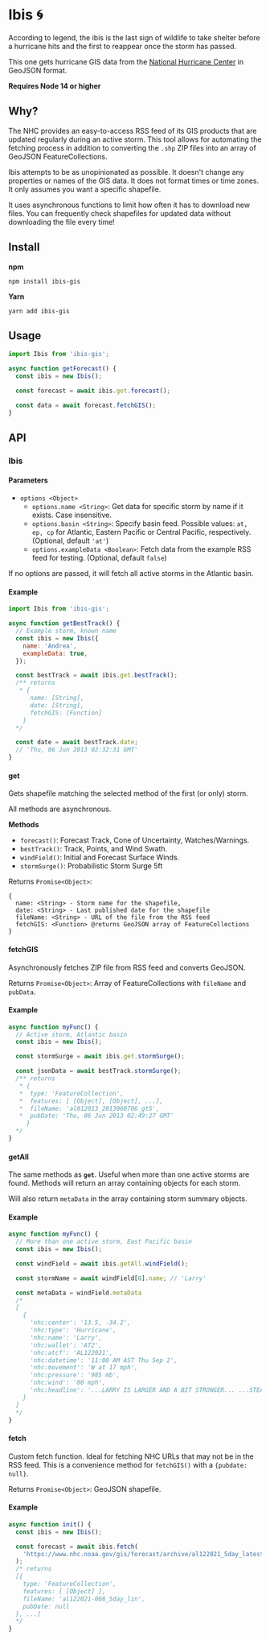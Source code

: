 # Ibis 🌀

According to legend, the ibis is the last sign of wildlife to take shelter before a hurricane hits and the first to reappear once the storm has passed.

This one gets hurricane GIS data from the [National Hurricane Center](https://www.nhc.noaa.gov/) in GeoJSON format.

**Requires Node 14 or higher**

## Why?

The NHC provides an easy-to-access RSS feed of its GIS products that are updated regularly during an active storm. This tool allows for automating the fetching process in addition to converting the `.shp` ZIP files into an array of GeoJSON FeatureCollections.

Ibis attempts to be as unopinionated as possible. It doesn't change any properties or names of the GIS data. It does not format times or time zones. It only assumes you want a specific shapefile.

It uses asynchronous functions to limit how often it has to download new files. You can frequently check shapefiles for updated data without downloading the file every time!

## Install

**npm**

```
npm install ibis-gis
```

**Yarn**

```
yarn add ibis-gis
```

## Usage

```js
import Ibis from 'ibis-gis';

async function getForecast() {
  const ibis = new Ibis();

  const forecast = await ibis.get.forecast();

  const data = await forecast.fetchGIS();
}
```

## API

### Ibis

#### Parameters

- `options <Object>`
  - `options.name <String>`: Get data for specific storm by name if it exists. Case insensitive.
  - `options.basin <String>`: Specify basin feed. Possible values: `at, ep, cp` for Atlantic, Eastern Pacific or Central Pacific, respectively. (Optional, default `'at'`)
  - `options.exampleData <Boolean>`: Fetch data from the example RSS feed for testing. (Optional, default `false`)

If no options are passed, it will fetch all active storms in the Atlantic basin.

#### Example

```js
import Ibis from 'ibis-gis';

async function getBestTrack() {
  // Example storm, known name
  const ibis = new Ibis({
    name: 'Andrea',
    exampleData: true,
  });

  const bestTrack = await ibis.get.bestTrack();
  /** returns 
   * {
      name: [String],
      date: [String],
      fetchGIS: [Function]
    }
  */

  const date = await bestTrack.date;
  // 'Thu, 06 Jun 2013 02:32:31 GMT'
}
```

#### get

Gets shapefile matching the selected method of the first (or only) storm.

All methods are asynchronous.

**Methods**

- `forecast()`: Forecast Track, Cone of Uncertainty, Watches/Warnings.
- `bestTrack()`: Track, Points, and Wind Swath.
- `windField()`: Initial and Forecast Surface Winds.
- `stormSurge()`: Probabilistic Storm Surge 5ft

Returns `Promise<Object>`:

```
{
  name: <String> - Storm name for the shapefile,
  date: <String> - Last published date for the shapefile
  fileName: <String> - URL of the file from the RSS feed
  fetchGIS: <Function> @returns GeoJSON array of FeatureCollections
}
```

#### fetchGIS

Asynchronously fetches ZIP file from RSS feed and converts GeoJSON.

Returns `Promise<Object>`: Array of FeatureCollections with `fileName` and `pubData`.

#### Example

```js
async function myFunc() {
  // Active storm, Atlantic basin
  const ibis = new Ibis();

  const stormSurge = await ibis.get.stormSurge();

  const jsonData = await bestTrack.stormSurge();
  /** returns
   * { 
   *  type: 'FeatureCollection',
   *  features: [ [Object], [Object], ...],
   *  fileName: 'al012013_2013060706_gt5',
   *  pubDate: 'Thu, 06 Jun 2013 02:49:27 GMT' 
     }
  */
}
```

#### getAll

The same methods as **`get`**. Useful when more than one active storms are found. Methods will return an array containing objects for each storm.

Will also return `metaData` in the array containing storm summary objects.

#### Example

```js
async function myFunc() {
  // More than one active storm, East Pacific basin
  const ibis = new Ibis();

  const windField = await ibis.getAll.windField();

  const stormName = await windField[0].name; // 'Larry'

  const metaData = windField.metaData 
  /* 
  [
    {
      'nhc:center': '13.5, -34.2',
      'nhc:type': 'Hurricane',
      'nhc:name': 'Larry',
      'nhc:wallet': 'AT2',
      'nhc:atcf': 'AL122021',
      'nhc:datetime': '11:00 AM AST Thu Sep 2',
      'nhc:movement': 'W at 17 mph',
      'nhc:pressure': '985 mb',
      'nhc:wind': '80 mph',
      'nhc:headline': '...LARRY IS LARGER AND A BIT STRONGER... ...STEADY TO RAPID INTENSIFICATION LIKELY IN THE COMING DAYS...'
    }
  ]
  */
}
```

#### fetch

Custom fetch function. Ideal for fetching NHC URLs that may not be in the RSS feed. This is a convenience method for `fetchGIS()` with a `{pubdate: null}`.

Returns `Promise<Object>`: GeoJSON shapefile.

#### Example

```js
async function init() {
  const ibis = new Ibis();

  const forecast = await ibis.fetch(
    'https://www.nhc.noaa.gov/gis/forecast/archive/al122021_5day_latest.zip'
  );
  /* returns
  [{
    type: 'FeatureCollection',
    features: [ [Object] ],
    fileName: 'al122021-008_5day_lin',
    pubDate: null
  }, ...] 
  */
}
```
